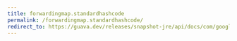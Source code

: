 ```yaml
---
title: forwardingmap.standardhashcode
permalink: /forwardingmap.standardhashcode/
redirect_to: https://guava.dev/releases/snapshot-jre/api/docs/com/google/common/collect/ForwardingMap.html#standardHashCode--
---
```

